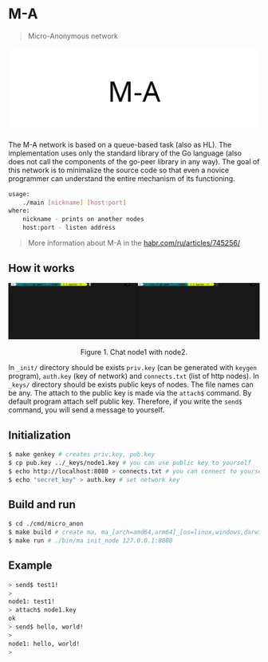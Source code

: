 # M-A

> Micro-Anonymous network

<img src="_images/ma_logo.png" alt="ma_logo.png"/>

The M-A network is based on a queue-based task (also as HL). The implementation uses only the standard library of the Go language (also does not call the components of the go-peer library in any way).
The goal of this network is to minimalize the source code so that even a novice programmer can understand the entire mechanism of its functioning.

```bash
usage: 
    ./main [nickname] [host:port]
where:
    nickname - prints on another nodes
    host:port - listen address
```

> More information about M-A in the [habr.com/ru/articles/745256/](https://habr.com/ru/articles/745256/ "Habr M-A")

## How it works

<p align="center"><img src="_images/ma_chat.gif" alt="ma_chat.gif"/></p>
<p align="center">Figure 1. Chat node1 with node2.</p>

In `_init/` directory should be exists `priv.key` (can be generated with `keygen` program), `auth.key` (key of network) and `connects.txt` (list of http nodes).
In `_keys/` directory should be exists public keys of nodes. The file names can be any. The attach to the public key is made via the `attach$` command.
By default program attach self public key. Therefore, if you write the `send$` command, you will send a message to yourself.

## Initialization

```bash
$ make genkey # creates priv.key, pub.key
$ cp pub.key ../_keys/node1.key # you can use public key to yourself
$ echo http://localhost:8080 > connects.txt # you can connect to yourself
$ echo "secret_key" > auth.key # set network key
```

## Build and run

```bash
$ cd ./cmd/micro_anon
$ make build # create ma, ma_[arch=amd64,arm64]_[os=linux,windows,darwin] and copy to ./bin
$ make run # ./bin/ma init_node 127.0.0.1:8080
```

## Example

```bash
> send$ test1!
>
node1: test1!
> attach$ node1.key
ok
> send$ hello, world!
> 
node1: hello, world!
>
```
